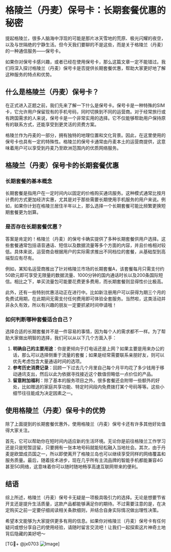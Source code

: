 # 格陵兰（丹麦）保号卡：长期套餐优惠的秘密

提起格陵兰，很多人脑海中浮现的可能是那片冰天雪地的荒原、极光闪耀的夜空，以及与世隔绝的宁静生活。但今天我们要聊的不是这些，而是关于格陵兰（丹麦）的一种通信服务——保号卡。

如果你对保号卡感兴趣，或者已经在使用保号卡，那么这篇文章一定不能错过。我们将深入探讨格陵兰（丹麦）保号卡是否提供长期套餐优惠，帮助大家更好地了解这种服务的特点和优势。

## 什么是格陵兰（丹麦）保号卡？

在正式进入正题之前，我们先来了解一下什么是保号卡。保号卡是一种特殊的SIM卡，它允许用户保留现有的手机号码，同时切换到不同的运营商。对于经常旅行或有跨国需求的人来说，保号卡是一个非常实用的选择。它不仅能够帮助用户保持原有的联系方式，还能享受到更灵活的资费方案。

格陵兰作为丹麦的一部分，拥有独特的地理位置和文化背景。因此，在这里使用的保号卡也具有一定的特殊性。格陵兰的保号卡通常由丹麦本土的运营商提供，这意味着用户可以享受到丹麦乃至欧洲范围内的优质网络服务。

## 格陵兰（丹麦）保号卡的长期套餐优惠

### 长期套餐的基本概念

长期套餐是指用户在一定时间内以固定的价格购买通讯服务。这种模式通常比按月计费的方式更加经济实惠，尤其是对于那些需要长期使用手机服务的用户来说。例如，如果你计划在格陵兰居住半年以上，那么选择一个长期套餐可能比频繁更换短期套餐更为划算。

### 是否存在长期套餐优惠？

答案是肯定的！格陵兰（丹麦）的保号卡确实提供了多种长期套餐供用户选择。这些套餐通常包括语音通话、短信以及数据流量等多个方面的内容，并且价格相对较低。具体来说，运营商会根据用户的实际需求推出不同档位的套餐，从基础型到高端型应有尽有。

例如，某知名运营商推出了针对格陵兰市场的长期套餐A，该套餐每月只需支付约50欧元即可享受无限量的数据流量、1000分钟的国内通话时长以及200条国际短信。相比之下，单买流量包可能要花费更多费用，而长期套餐则显得性价比极高。

此外，还有一些特别优惠活动正在进行中。比如新注册用户可以获得为期三个月的免费试用期，在此期间无需支付任何费用即可体验全套服务。当然啦，这类活动并非永久有效，所以有兴趣的朋友一定要抓紧时间申请哦！

### 如何判断哪种套餐适合自己？

选择合适的长期套餐并不是一件容易的事情，因为每个人的需求都不一样。为了帮助大家做出明智的选择，我们可以从以下几个方面入手：

1. **明确自己的主要用途**：你是更倾向于打电话还是上网？如果主要是用来办公的话，那么可以选择侧重于流量的套餐；如果是经常需要联系亲朋好友，则可以优先考虑包含大量通话时间的选项。
2. **参考历史消费记录**：回顾一下过去几个月里自己每个月平均花了多少钱用于移动通讯支出，然后以此为依据寻找接近这个数值但略低一点价位的产品。
3. **留意附加福利**：除了基本的服务项目之外，很多套餐还会附带一些额外的好处，比如赠送的家庭共享功能、特定时间段内免费拨打某个号码等等。这些小细节往往能成为决定因素之一。

## 使用格陵兰（丹麦）保号卡的优势

除了上面提到的长期套餐优惠外，使用格陵兰（丹麦）保号卡还有许多其他好处值得大家关注。

首先，它可以帮助你在短时间内适应新的生活环境。无论你是前往格陵兰工作学习还是只是短暂逗留，只要拥有一张本地号码就能轻松融入当地社会。其次，由于丹麦是欧盟成员国之一，所以即使离开了格陵兰岛也可以继续享受同样的网络覆盖和服务质量。最后，随着技术进步，现在几乎所有主流品牌的智能手机都能兼容4G甚至5G网络，这意味着你可以随时随地畅享高速互联网带来的便利。

## 结语

综上所述，格陵兰（丹麦）保号卡无疑是一项极具吸引力的选择。无论是想要节省开支还是提升生活质量，这款产品都能够满足你的期待。不过需要注意的是，在决定购买之前一定要仔细阅读相关条款细则，并结合自身实际情况做出理性决策。

希望本文能够为大家提供更多有用的信息。如果你对格陵兰（丹麦）保号卡有任何疑问或想分享自己的使用经验，请随时留言交流吧！让我们一起探索这片神奇土地背后隐藏的美好吧～

[TG💪+ @jx0703 ![Image](https://github.com/user-attachments/assets/dbca1d08-cadb-493c-b0ec-ad6f7a83f270)]
